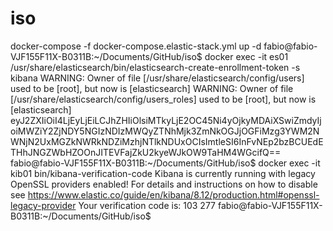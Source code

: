 # iso

docker-compose -f docker-compose.elastic-stack.yml up -d
fabio@fabio-VJF155F11X-B0311B:~/Documents/GitHub/iso$ docker exec -it es01 /usr/share/elasticsearch/bin/elasticsearch-create-enrollment-token -s kibana
WARNING: Owner of file [/usr/share/elasticsearch/config/users] used to be [root], but now is [elasticsearch]
WARNING: Owner of file [/usr/share/elasticsearch/config/users_roles] used to be [root], but now is [elasticsearch]
eyJ2ZXIiOiI4LjEyLjEiLCJhZHIiOlsiMTkyLjE2OC45Ni4yOjkyMDAiXSwiZmdyIjoiMWZiY2ZjNDY5NGIzNDIzMWQyZTNhMjk3ZmNkOGJjOGFiMzg3YWM2NWNjN2UxMGZkNWRkNDZiMzhjNTlkNDUxOCIsImtleSI6InFvNEp2bzBCUEdETHhJNGZWbHZOOnJITEVFajZkU2kyeWJkOW9TaHM4WGcifQ==
fabio@fabio-VJF155F11X-B0311B:~/Documents/GitHub/iso$ docker exec -it kib01 bin/kibana-verification-code
Kibana is currently running with legacy OpenSSL providers enabled! For details and instructions on how to disable see https://www.elastic.co/guide/en/kibana/8.12/production.html#openssl-legacy-provider
Your verification code is:  103 277 
fabio@fabio-VJF155F11X-B0311B:~/Documents/GitHub/iso$ 